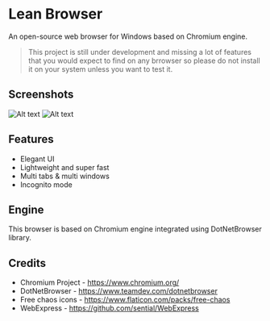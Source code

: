 # Lean Browser
An open-source web browser for Windows based on Chromium engine.

> This project is still under development and missing a lot of features that you would expect to find on any brrowser so please do not install it on your system unless you want to test it.

## Screenshots
![Alt text](https://i.imgur.com/G4G8g2V.png "Lean Browser")
![Alt text](https://i.imgur.com/hyAdBiw.png "Lean Browser")

## Features
- Elegant UI
- Lightweight and super fast
- Multi tabs & multi windows
- Incognito mode

## Engine
This browser is based on Chromium engine integrated using DotNetBrowser library.

## Credits
- Chromium Project - https://www.chromium.org/
- DotNetBrowser - https://www.teamdev.com/dotnetbrowser
- Free chaos icons - https://www.flaticon.com/packs/free-chaos
- WebExpress - https://github.com/sential/WebExpress
